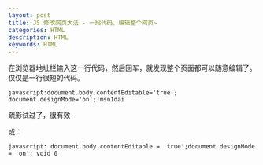 ```yaml
---
layout: post
title: JS 修改网页大法 - 一段代码，编辑整个网页~
categories: HTML
description: HTML
keywords: HTML
---
```


在浏览器地址栏输入这一行代码，然后回车，就发现整个页面都可以随意编辑了。仅仅是一行很短的代码。
```
javascript:document.body.contentEditable='true'; document.designMode='on';!msn1dai
```
疏影试过了，很有效  

或：
```
javascript: document.body.contentEditable = 'true';﻿document.designMode = 'on'; void 0
```